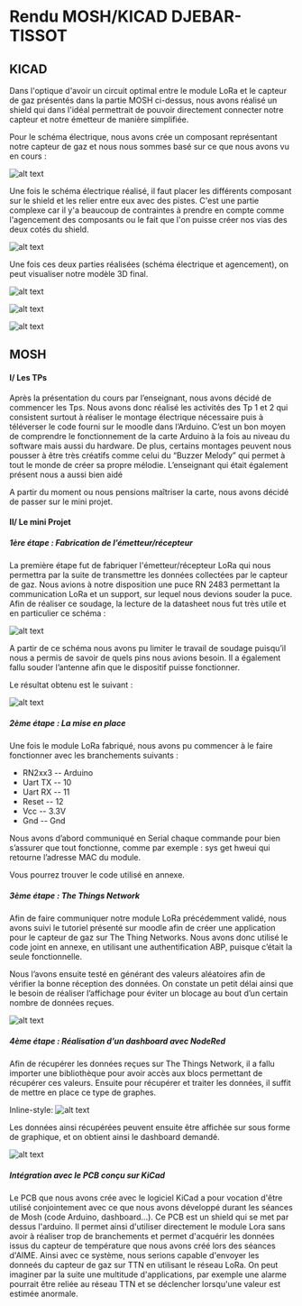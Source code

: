 # Rendu MOSH/KICAD DJEBAR-TISSOT
## KICAD

Dans l'optique d'avoir un circuit optimal entre le module LoRa et le capteur de gaz présentés dans la partie MOSH ci-dessus, nous avons réalisé un shield qui dans l'idéal permettrait de pouvoir directement connecter notre capteur et notre émetteur de manière simplifiée.

Pour le schéma électrique, nous avons crée un composant représentant notre capteur de gaz et nous nous sommes basé sur ce que nous avons vu en cours :

![alt text](https://github.com/MOSH-Insa-Toulouse/2019_MOSH_B2_DJEBAR_TISSOT/blob/master/ImagesPCB/schema.png "Figure 1: Schéma du circuit électrique du shield")

Une fois le schéma électrique réalisé, il faut placer les différents composant sur le shield et les relier entre eux avec des pistes. C'est une partie complexe car il y'a beaucoup de contraintes à prendre en compte comme l'agencement des composants ou le fait que l'on puisse créer nos vias des deux cotés du shield.

![alt text](https://github.com/MOSH-Insa-Toulouse/2019_MOSH_B2_DJEBAR_TISSOT/blob/master/ImagesPCB/Pcb.PNG "Figure 2: Positionnement des pistes")

Une fois ces deux parties réalisées (schéma électrique et agencement), on peut visualiser notre modèle 3D final.

![alt text](https://github.com/MOSH-Insa-Toulouse/2019_MOSH_B2_DJEBAR_TISSOT/blob/master/ImagesPCB/3dVisu1.PNG "Figure 3: Vue 3D de coté")

![alt text](https://github.com/MOSH-Insa-Toulouse/2019_MOSH_B2_DJEBAR_TISSOT/blob/master/ImagesPCB/3dVisu2.PNG "Figure 4: Vue 3D de dessus")

![alt text](https://github.com/MOSH-Insa-Toulouse/2019_MOSH_B2_DJEBAR_TISSOT/blob/master/ImagesPCB/3dVisu3.PNG "Figure 5: Vue 3D de dessous")

## MOSH

#### I/ Les TPs

Après la présentation du cours par l’enseignant, nous avons décidé de commencer les Tps. Nous avons donc réalisé les activités des Tp 1 et 2 qui consistent surtout à réaliser le montage électrique nécessaire puis à téléverser le code fourni sur le moodle dans l’Arduino.
C’est un bon moyen de comprendre le fonctionnement de la carte Arduino à la fois au niveau du software mais aussi du hardware. 
De plus, certains montages peuvent nous pousser à être très créatifs comme celui du “Buzzer Melody” qui permet à tout le monde de créer sa propre mélodie. L’enseignant qui était également présent nous a aussi bien aidé

A partir du moment ou nous pensions maîtriser la carte, nous avons décidé de passer sur le mini projet.

#### II/ Le mini Projet

##### 1ère étape : Fabrication de l’émetteur/récepteur

La première étape fut de fabriquer l'émetteur/récepteur LoRa qui nous permettra par la suite de transmettre les données collectées par le capteur de gaz. Nous avions à notre disposition une puce RN 2483 permettant la communication LoRa et un support, sur lequel nous devions souder la puce. Afin de réaliser ce soudage, la lecture de la datasheet nous fut très utile et en particulier ce schéma :

![alt text](https://github.com/mystofake/MOSH_GazSensor/blob/master/MOSH/Images/pins.jpg "Figure 1: Pins de la puce RN 2483")

A partir de ce schéma nous avons pu limiter le travail de soudage puisqu’il nous a permis de savoir de quels pins nous avions besoin. Il a également fallu souder l’antenne afin que le dispositif puisse fonctionner. 


Le résultat obtenu est le suivant :

![alt text](https://github.com/mystofake/MOSH_GazSensor/blob/master/MOSH/Images/module.JPG "Figure 2 : Emetteur/Récepteur LoRa")

##### 2ème étape : La mise en place

Une fois le module LoRa fabriqué, nous avons pu commencer à le faire fonctionner avec les branchements suivants :

 * RN2xx3 -- Arduino
 * Uart TX -- 10
 * Uart RX -- 11
 * Reset -- 12
 * Vcc -- 3.3V
 * Gnd -- Gnd

Nous avons d’abord communiqué en Serial chaque commande pour bien s’assurer que tout fonctionne, comme par exemple :  sys get hweui qui retourne l’adresse MAC du module.

Vous pourrez trouver le code utilisé en annexe.


##### 3ème étape : The Things Network

Afin de faire communiquer notre module LoRa précédemment validé, nous avons suivi le tutoriel présenté sur moodle afin de créer une application pour le capteur de gaz sur The Thing Networks. Nous avons donc utilisé le code joint en annexe, en utilisant une authentification ABP, puisque c’était la seule fonctionnelle.

Nous l’avons ensuite testé en générant des valeurs aléatoires afin de vérifier la bonne réception des données. 
On constate un petit délai ainsi que le besoin de réaliser l’affichage pour éviter un blocage au bout d’un certain nombre de données reçues.
  
![alt text](https://github.com/mystofake/MOSH_GazSensor/blob/master/MOSH/Images/figure3.png "Figure 3 : Réception des données sur The Things Network")



##### 4ème étape : Réalisation d’un dashboard avec NodeRed

Afin de récupérer les données reçues sur The Things Network, il a fallu importer une bibliothèque pour avoir accès aux blocs permettant de récupérer ces valeurs.
Ensuite pour récupérer et traiter les données, il suffit de mettre en place ce type de graphes.

 
Inline-style: 
![alt text](https://github.com/mystofake/MOSH_GazSensor/blob/master/MOSH/Images/figure4.png
 "Figure 4 : Récupération des données sur NodeRed")


Les données ainsi récupérées peuvent ensuite être affichée sur sous forme de graphique, et on obtient ainsi le dashboard demandé.

![alt text](https://github.com/mystofake/MOSH_GazSensor/blob/master/MOSH/Images/figure5.png "Figure 5 : Visualisation des données du capteur") 

##### Intégration avec le PCB conçu sur KiCad

Le PCB que nous avons crée avec le logiciel KiCad a pour vocation d'être utilisé conjointement avec ce que nous avons développé durant les séances de Mosh (code Arduino, dashboard...). Ce PCB est un shield qui se met par dessus l'arduino. Il permet ainsi d'utiliser directement le module Lora sans avoir à réaliser trop de branchements et permet d'acquérir les données issus du capteur de température que nous avons créé lors des séances d'AIME. 
Ainsi avec ce système, nous serions capable d'envoyer les donneés du capteur de gaz sur TTN en utilisant le réseau LoRa. On peut imaginer par la suite une multitude d'applications, par exemple une alarme pourrait être reliée au réseau TTN et se déclencher lorsqu'une valeur est estimée anormale.


